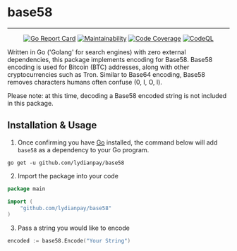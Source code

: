 # base58
---
<div align="center">

[![Go Report Card](https://goreportcard.com/badge/lydianpay/base58g)](https://goreportcard.com/report/lydianpay/base58)
[![Maintainability](https://qlty.sh/badges/617a032c-59dc-41bd-ab15-5bb6846af8f8/maintainability.svg)](https://qlty.sh/gh/lydianpay/projects/base58)
[![Code Coverage](https://qlty.sh/badges/617a032c-59dc-41bd-ab15-5bb6846af8f8/test_coverage.svg)](https://qlty.sh/gh/lydianpay/projects/base58)
[![CodeQL](https://github.com/lydianpay/base58/actions/workflows/github-code-scanning/codeql/badge.svg)](https://github.com/lydianpay/base58/actions/workflows/github-code-scanning/codeql)



</div>

Written in Go ('Golang' for search engines) with zero external dependencies, this package implements encoding for 
Base58. Base58 encoding is used for Bitcoin (BTC) addresses, along with other cryptocurrencies such as Tron. Similar to
Base64 encoding, Base58 removes characters humans often confuse (0, I, O, l).

Please note: at this time, decoding a Base58 encoded string is not included in this package.

## Installation & Usage

1. Once confirming you have [Go](https://go.dev/doc/install) installed, the command below will add
   `base58` as a dependency to your Go program.
```shell
go get -u github.com/lydianpay/base58
```
2. Import the package into your code
```go
package main

import (
    "github.com/lydianpay/base58"
)
```
3. Pass a string you would like to encode
```go
encoded := base58.Encode("Your String")
```
